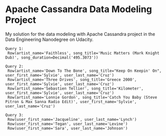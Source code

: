 # Apache Cassandra Data Modeling Project
My solution for the data modeling with Apache Cassandra project in the Data Engineering Nanodegree on Udacity.


```
Query 1:
 Row(artist_name='Faithless', song_title='Music Matters (Mark Knight Dub)', song_duration=Decimal('495.3073'))

Query 2:
 Row(artist_name='Down To The Bone', song_title="Keep On Keepin' On", user_first_name='Sylvie', user_last_name='Cruz')
 Row(artist_name='Three Drives', song_title='Greece 2000', user_first_name='Sylvie', user_last_name='Cruz')
 Row(artist_name='Sebastien Tellier', song_title='Kilometer', user_first_name='Sylvie', user_last_name='Cruz')
 Row(artist_name='Lonnie Gordon', song_title='Catch You Baby (Steve Pitron & Max Sanna Radio Edit)', user_first_name='Sylvie', user_last_name='Cruz')

Query 3:
 Row(user_first_name='Jacqueline', user_last_name='Lynch')
 Row(user_first_name='Tegan', user_last_name='Levine')
 Row(user_first_name='Sara', user_last_name='Johnson')
```
